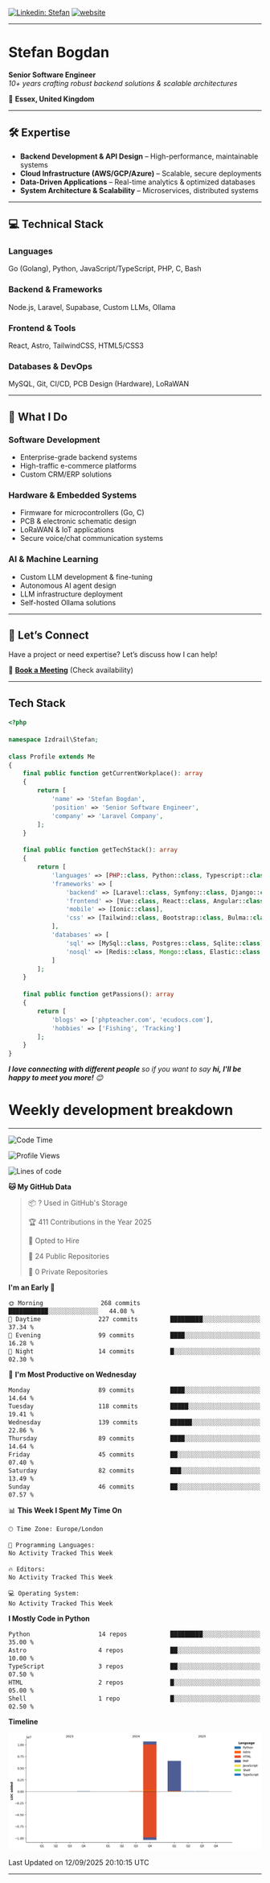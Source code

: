 [![Linkedin: Stefan](https://img.shields.io/badge/izdrail-blue?style=flat-square&logo=Linkedin&logoColor=white&link=https://www.linkedin.com/in/izdrail/)](https://www.linkedin.com/in/izdrail/)
[![website](https://img.shields.io/badge/Website-46a2f1.svg?&style=flat-square&logo=Google-Chrome&logoColor=white&link=https://izdrail.com/)](https://izdrail.com/)


---

# **Stefan Bogdan**  
**Senior Software Engineer**  
*10+ years crafting robust backend solutions & scalable architectures*  

📍 **Essex, United Kingdom**  

---

## **🛠️ Expertise**  
- **Backend Development & API Design** – High-performance, maintainable systems  
- **Cloud Infrastructure (AWS/GCP/Azure)** – Scalable, secure deployments  
- **Data-Driven Applications** – Real-time analytics & optimized databases  
- **System Architecture & Scalability** – Microservices, distributed systems  

---

## **💻 Technical Stack**  
### **Languages**  
Go (Golang), Python, JavaScript/TypeScript, PHP, C, Bash  

### **Backend & Frameworks**  
Node.js, Laravel, Supabase, Custom LLMs, Ollama  

### **Frontend & Tools**  
React, Astro, TailwindCSS, HTML5/CSS3  

### **Databases & DevOps**  
MySQL, Git, CI/CD, PCB Design (Hardware), LoRaWAN  

---

## **🚀 What I Do**  
### **Software Development**  
- Enterprise-grade backend systems  
- High-traffic e-commerce platforms  
- Custom CRM/ERP solutions  

### **Hardware & Embedded Systems**  
- Firmware for microcontrollers (Go, C)  
- PCB & electronic schematic design  
- LoRaWAN & IoT applications  
- Secure voice/chat communication systems  

### **AI & Machine Learning**  
- Custom LLM development & fine-tuning  
- Autonomous AI agent design  
- LLM infrastructure deployment  
- Self-hosted Ollama solutions  

---

## **📩 Let’s Connect**  
Have a project or need expertise? Let’s discuss how I can help!  

📅 **[Book a Meeting](https://laravelcompany.com)** (Check availability)  


--- 
## Tech Stack

```php
<?php

namespace Izdrail\Stefan;

class Profile extends Me
{
    final public function getCurrentWorkplace(): array
    {
        return [
            'name' => 'Stefan Bogdan',
            'position' => 'Senior Software Engineer',
            'company' => 'Laravel Company',
        ];
    }
    
    final public function getTechStack(): array
    {
        return [
            'languages' => [PHP::class, Python::class, Typescript::class],
            'frameworks' => [
                'backend' => [Laravel::class, Symfony::class, Django::class, FastApi::class],
                'frontend' => [Vue::class, React::class, Angular::class],
                'mobile' => [Ionic::class],
                'css' => [Tailwind::class, Bootstrap::class, Bulma::class]
            ],
            'databases' => [
                'sql' => [MySql::class, Postgres::class, Sqlite::class],
                'nosql' => [Redis::class, Mongo::class, Elastic::class, DuckDB::class]
            ]
        ];
    }

    final public function getPassions(): array
    {
        return [
            'blogs' => ['phpteacher.com', 'ecudocs.com'],
            'hobbies' => ['Fishing', 'Tracking']
        ];
    }
}
```
 <em><b>I love connecting with different people</b> so if you want to say <b>hi, I'll be happy to meet you more!</b> 😊</em>

# Weekly development breakdown
---
<!--START_SECTION:waka-->
![Code Time](http://img.shields.io/badge/Code%20Time-1%2C478%20hrs%2023%20mins-blue)

![Profile Views](http://img.shields.io/badge/Profile%20Views-15-blue)

![Lines of code](https://img.shields.io/badge/From%20Hello%20World%20I%27ve%20Written-17.4%20million%20lines%20of%20code-blue)

**🐱 My GitHub Data** 

> 📦 ? Used in GitHub's Storage 
 > 
> 🏆 411 Contributions in the Year 2025
 > 
> 💼 Opted to Hire
 > 
> 📜 24 Public Repositories 
 > 
> 🔑 0 Private Repositories 
 > 
**I'm an Early 🐤** 

```text
🌞 Morning                268 commits         ███████████░░░░░░░░░░░░░░   44.08 % 
🌆 Daytime                227 commits         █████████░░░░░░░░░░░░░░░░   37.34 % 
🌃 Evening                99 commits          ████░░░░░░░░░░░░░░░░░░░░░   16.28 % 
🌙 Night                  14 commits          █░░░░░░░░░░░░░░░░░░░░░░░░   02.30 % 
```
📅 **I'm Most Productive on Wednesday** 

```text
Monday                   89 commits          ████░░░░░░░░░░░░░░░░░░░░░   14.64 % 
Tuesday                  118 commits         █████░░░░░░░░░░░░░░░░░░░░   19.41 % 
Wednesday                139 commits         ██████░░░░░░░░░░░░░░░░░░░   22.86 % 
Thursday                 89 commits          ████░░░░░░░░░░░░░░░░░░░░░   14.64 % 
Friday                   45 commits          ██░░░░░░░░░░░░░░░░░░░░░░░   07.40 % 
Saturday                 82 commits          ███░░░░░░░░░░░░░░░░░░░░░░   13.49 % 
Sunday                   46 commits          ██░░░░░░░░░░░░░░░░░░░░░░░   07.57 % 
```


📊 **This Week I Spent My Time On** 

```text
🕑︎ Time Zone: Europe/London

💬 Programming Languages: 
No Activity Tracked This Week

🔥 Editors: 
No Activity Tracked This Week

💻 Operating System: 
No Activity Tracked This Week
```

**I Mostly Code in Python** 

```text
Python                   14 repos            █████████░░░░░░░░░░░░░░░░   35.00 % 
Astro                    4 repos             ██░░░░░░░░░░░░░░░░░░░░░░░   10.00 % 
TypeScript               3 repos             ██░░░░░░░░░░░░░░░░░░░░░░░   07.50 % 
HTML                     2 repos             █░░░░░░░░░░░░░░░░░░░░░░░░   05.00 % 
Shell                    1 repo              █░░░░░░░░░░░░░░░░░░░░░░░░   02.50 % 
```



**Timeline**

![Lines of Code chart](https://raw.githubusercontent.com/izdrail/izdrail/master/assets/bar_graph.png)


 Last Updated on 12/09/2025 20:10:15 UTC
<!--END_SECTION:waka-->
---

